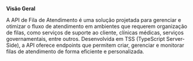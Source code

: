 **Visão Geral**


A API de Fila de Atendimento é uma solução projetada para gerenciar e otimizar o fluxo de atendimento em ambientes que requerem organização de filas, como serviços de suporte ao cliente, clínicas médicas, serviços governamentais, entre outros. Desenvolvida em TSS (TypeScript Server-Side), a API oferece endpoints que permitem criar, gerenciar e monitorar filas de atendimento de forma eficiente e personalizada.
